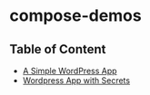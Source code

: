 # compose-demos


## Table of Content

- [A Simple WordPress App]()
- [Wordpress App with Secrets](https://github.com/ajeetraina/compose-demos/tree/main/wordpress/secrets/README.md)
